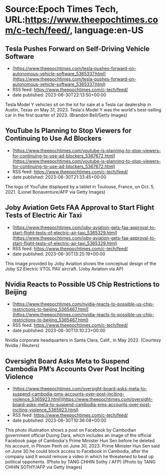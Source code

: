 # Source:Epoch Times Tech, URL:https://www.theepochtimes.com/c-tech/feed/, language:en-US

## Tesla Pushes Forward on Self-Driving Vehicle Software
 - [https://www.theepochtimes.com/tesla-pushes-forward-on-autonomous-vehicle-software_5365337.html](https://www.theepochtimes.com/tesla-pushes-forward-on-autonomous-vehicle-software_5365337.html)
 - RSS feed: https://www.theepochtimes.com/c-tech/feed/
 - date published: 2023-06-30T22:13:50+00:00

Tesla Model Y vehicles sit on the lot for sale at a Tesla car dealership in Austin, Texas on May 31, 2023. Tesla's Model Y was the world's best-selling car in the first quarter of 2023. (Brandon Bell/Getty Images)

## YouTube Is Planning to Stop Viewers for Continuing to Use Ad Blockers
 - [https://www.theepochtimes.com/youtube-is-planning-to-stop-viewers-for-continuing-to-use-ad-blockers_5367672.html](https://www.theepochtimes.com/youtube-is-planning-to-stop-viewers-for-continuing-to-use-ad-blockers_5367672.html)
 - RSS feed: https://www.theepochtimes.com/c-tech/feed/
 - date published: 2023-06-30T21:33:45+00:00

The logo of YouTube displayed by a tablet in Toulouse, France, on Oct. 5, 2021. (Lionel Bonaventure/AFP via Getty Images)

## Joby Aviation Gets FAA Approval to Start Flight Tests of Electric Air Taxi
 - [https://www.theepochtimes.com/joby-aviation-gets-faa-approval-to-start-flight-tests-of-electric-air-taxi_5365329.html](https://www.theepochtimes.com/joby-aviation-gets-faa-approval-to-start-flight-tests-of-electric-air-taxi_5365329.html)
 - RSS feed: https://www.theepochtimes.com/c-tech/feed/
 - date published: 2023-06-30T13:25:19+00:00

This image provided by Joby Aviation shows the conceptual design of the Joby S2 Electric VTOL PAV aircraft. (Joby Aviation via AP)

## Nvidia Reacts to Possible US Chip Restrictions to Beijing
 - [https://www.theepochtimes.com/nvidia-reacts-to-possible-us-chip-restrictions-to-beijing_5365467.html](https://www.theepochtimes.com/nvidia-reacts-to-possible-us-chip-restrictions-to-beijing_5365467.html)
 - RSS feed: https://www.theepochtimes.com/c-tech/feed/
 - date published: 2023-06-30T13:10:23+00:00

Nvidia corporate headquarters in Santa Clara, Calif., in May 2022. (Courtesy Nvidia / Reuters)

## Oversight Board Asks Meta to Suspend Cambodia PM’s Accounts Over Post Inciting Violence
 - [https://www.theepochtimes.com/oversight-board-asks-meta-to-suspend-cambodia-pms-accounts-over-post-inciting-violence_5365923.html](https://www.theepochtimes.com/oversight-board-asks-meta-to-suspend-cambodia-pms-accounts-over-post-inciting-violence_5365923.html)
 - RSS feed: https://www.theepochtimes.com/c-tech/feed/
 - date published: 2023-06-30T10:36:08+00:00

This photo illustration shows a post on Facebook by Cambodian government official Duong Dara, which includes an image of the official Facebook page of Cambodia's Prime Minister Hun Sen before he deleted his account, in Phnom Penh on June 30, 2023. Prime Minister Hun Sen said on June 30 he could block access to Facebook in Cambodia, after the company said it would remove a video in which he threatened to beat up political opponents. (Photo by TANG CHHIN Sothy / AFP) (Photo by TANG CHHIN SOTHY/AFP via Getty Images)

